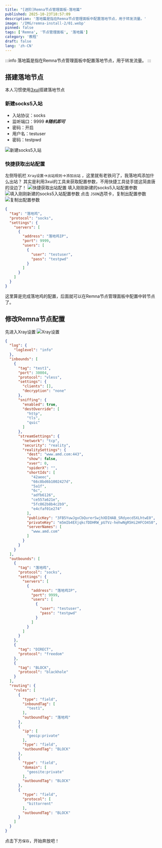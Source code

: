 ```yaml
---
title: "[进阶]Remna节点管理面板-落地篇"
published: 2025-10-23T18:57:09
description: '落地篇是指在Remna节点管理面板中配置落地节点，用于转发流量。'
image: '/IMG/remna-install-2/01.webp'
pinned: false
tags: ['Remna', '节点管理面板', '落地篇']
category: '教程'
draft: false 
lang: 'zh-CN'
---
```


:::info
落地篇是指在Remna节点管理面板中配置落地节点，用于转发流量。
:::

## 搭建落地节点

本人习惯使用[3xui](https://github.com/MHSanaei/3x-ui/blob/main/README.zh_CN.md)搭建落地节点

### 新建socks5入站
 - 入站协议：socks
 - 监听端口：9999  ***#随机即可***
 - 密码：开启
 - 用户名：testuser
 - 密码：testpwd

![新建socks5入站](/IMG/remna-install-3/1.png)

### 快捷获取出站配置

左侧导航栏 `Xray设置`->`出站规则`->`添加出站` ，这里就有老铁问了，我落地鸡添加什么出站？
其实是利用3xui的工具来获取配置参数，不用快捷工具徒手搓这简直唐的没边了！
![快捷获取出站配置](/IMG/remna-install-3/2.png)
填入刚刚新建的socks5入站配置参数
![填入刚刚新建的socks5入站配置参数](/IMG/remna-install-3/3.png)
点击 `JSON`选项卡，复制出配置参数
![复制出配置参数](/IMG/remna-install-3/4.png)

```json title="落地鸡出站配置"
{
  "tag": "落地鸡",
  "protocol": "socks",
  "settings": {
    "servers": [
      {
        "address": "落地鸡IP",
        "port": 9999,
        "users": [
          {
            "user": "testuser",
            "pass": "testpwd"
          }
        ]
      }
    ]
  }
}
```

这里算是完成落地鸡的配置，后面就可以在Remna节点管理面板中配置中转节点了。

## 修改Remna节点配置

先进入Xray设置
![Xray设置](/IMG/remna-install-3/5.png)

```json title="Profile" ins={50-67,79-85} collapse={8-46,88-104}
{
  "log": {
    "loglevel": "info"
  },
  "inbounds": [
    {
      "tag": "test1",
      "port": 30004,
      "protocol": "vless",
      "settings": {
        "clients": [],
        "decryption": "none"
      },
      "sniffing": {
        "enabled": true,
        "destOverride": [
          "http",
          "tls",
          "quic"
        ]
      },
      "streamSettings": {
        "network": "tcp",
        "security": "reality",
        "realitySettings": {
          "dest": "www.amd.com:443",
          "show": false,
          "xver": 0,
          "spiderX": "",
          "shortIds": [
            "42aeec",
            "66c8bd6b1002427d",
            "5a1f",
            "6c",
            "adfb6126",
            "ce557a621e",
            "5fc062b8b4c2b9",
            "e4cfaf01e274"
          ],
          "publicKey": "3FB5YuwJgxCbQurerSwjhXDIHAB_SRdyecd5XLhtwE0",
          "privateKey": "m5mIb4EXjqkcfDDHRW_pU7Vz-hehwNgR5Hi2HFCO4S0",
          "serverNames": [
            "www.amd.com"
          ]
        }
      }
    }
  ],
  "outbounds": [
    {
      "tag": "落地鸡",
      "protocol": "socks",
      "settings": {
        "servers": [
          {
            "address": "落地鸡IP",
            "port": 9999,
            "users": [
              {
                "user": "testuser",
                "pass": "testpwd"
              }
            ]
          }
        ]
      }
    },
    {
      "tag": "DIRECT",
      "protocol": "freedom"
    },
    {
      "tag": "BLOCK",
      "protocol": "blackhole"
    }
  ],
  "routing": {
    "rules": [
      {
        "type": "field",
        "inboundTag": [
          "test1",
        ],
        "outboundTag": "落地鸡"
      },
      {
        "ip": [
          "geoip:private"
        ],
        "type": "field",
        "outboundTag": "BLOCK"
      },
      {
        "type": "field",
        "domain": [
          "geosite:private"
        ],
        "outboundTag": "BLOCK"
      },
      {
        "type": "field",
        "protocol": [
          "bittorrent"
        ],
        "outboundTag": "BLOCK"
      }
    ]
  }
}
```
点击下方`保存`，开始奔放吧！